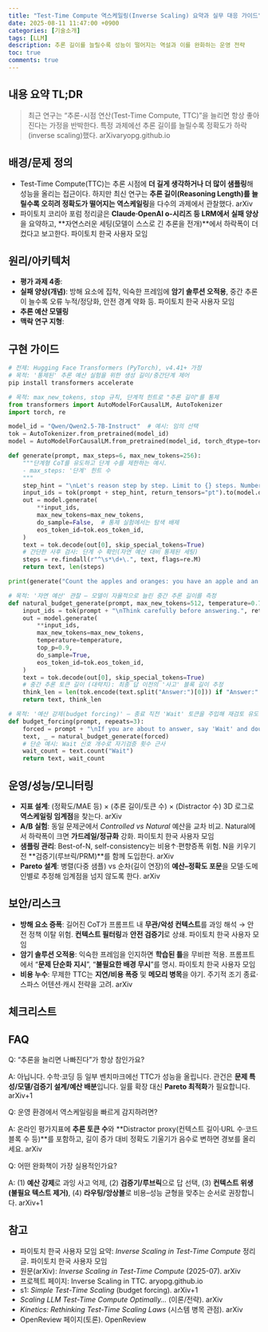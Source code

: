 ```yaml
---
title: "Test-Time Compute 역스케일링(Inverse Scaling) 요약과 실무 대응 가이드"
date: 2025-08-11 11:47:00 +0900
categories: [기술소개]
tags: [LLM]
description: 추론 길이를 늘릴수록 성능이 떨어지는 역설과 이를 완화하는 운영 전략
toc: true
comments: true
---
```


## 내용 요약 TL;DR

> 최근 연구는 “추론-시점 연산(Test-Time Compute, TTC)”을 늘리면 항상 좋아진다는 가정을 반박한다. 특정 과제에선 추론 길이를 늘릴수록 정확도가 하락(inverse scaling)했다. arXivaryopg.github.io

## 배경/문제 정의

- Test-Time Compute(TTC)는 추론 시점에 **더 길게 생각하거나 더 많이 샘플링**해 성능을 올리는 접근이다. 하지만 최신 연구는 **추론 길이(Reasoning Length)를 늘릴수록 오히려 정확도가 떨어지는 역스케일링**을 다수의 과제에서 관찰했다. arXiv
- 파이토치 코리아 포럼 정리글은 **Claude·OpenAI o-시리즈 등 LRM에서 실패 양상**을 요약하고, **자연스러운 세팅(모델이 스스로 긴 추론을 전개)**에서 하락폭이 더 컸다고 보고한다. 파이토치 한국 사용자 모임
## 원리/아키텍처

- **평가 과제 4종**:
- **실패 양상(개념)**: 방해 요소에 집착, 익숙한 프레임에 **암기 솔루션 오적용**, 중간 추론이 늘수록 오류 누적/정당화, 안전 경계 약화 등. 파이토치 한국 사용자 모임
- **추론 예산 모델링**
- **맥락 연구 지형**:
## 구현 가이드

```bash
# 전제: Hugging Face Transformers (PyTorch), v4.41+ 가정
# 목적: '통제된' 추론 예산 실험을 위한 생성 길이/중간단계 제어
pip install transformers accelerate
```

```python
# 목적: max_new_tokens, stop 규칙, 단계적 힌트로 "추론 길이"를 통제
from transformers import AutoModelForCausalLM, AutoTokenizer
import torch, re

model_id = "Qwen/Qwen2.5-7B-Instruct"  # 예시: 임의 선택
tok = AutoTokenizer.from_pretrained(model_id)
model = AutoModelForCausalLM.from_pretrained(model_id, torch_dtype=torch.float16, device_map="auto")

def generate(prompt, max_steps=6, max_new_tokens=256):
    """단계형 CoT를 유도하고 단계 수를 제한하는 예시.
    - max_steps: '단계' 힌트 수
    """
    step_hint = "\nLet's reason step by step. Limit to {} steps. Number each step.".format(max_steps)
    input_ids = tok(prompt + step_hint, return_tensors="pt").to(model.device)
    out = model.generate(
        **input_ids,
        max_new_tokens=max_new_tokens,
        do_sample=False,  # 통제 실험에서는 탐색 배제
        eos_token_id=tok.eos_token_id,
    )
    text = tok.decode(out[0], skip_special_tokens=True)
    # 간단한 사후 검사: 단계 수 확인(자연 예산 대비 통제된 세팅)
    steps = re.findall(r"^\s*\d+\.", text, flags=re.M)
    return text, len(steps)

print(generate("Count the apples and oranges: you have an apple and an orange.", max_steps=3)[1])
```

```python
# 목적: '자연 예산' 관찰 — 모델이 자율적으로 늘린 중간 추론 길이를 측정
def natural_budget_generate(prompt, max_new_tokens=512, temperature=0.7):
    input_ids = tok(prompt + "\nThink carefully before answering.", return_tensors="pt").to(model.device)
    out = model.generate(
        **input_ids,
        max_new_tokens=max_new_tokens,
        temperature=temperature,
        top_p=0.9,
        do_sample=True,
        eos_token_id=tok.eos_token_id,
    )
    text = tok.decode(out[0], skip_special_tokens=True)
    # 중간 추론 토큰 길이 (대략치): 최종 답 이전의 '사고' 블록 길이 추정
    think_len = len(tok.encode(text.split("Answer:")[0])) if "Answer:" in text else len(tok.encode(text))
    return text, think_len
```

```python
# 목적: '예산 강제(budget forcing)' — 종료 직전 'Wait' 토큰을 주입해 재검토 유도 (s1 아이디어 응용)
def budget_forcing(prompt, repeats=3):
    forced = prompt + "\nIf you are about to answer, say 'Wait' and double-check the reasoning."
    text, _ = natural_budget_generate(forced)
    # 단순 예시: Wait 신호 개수로 자기검증 횟수 근사
    wait_count = text.count("Wait")
    return text, wait_count
```

## **운영/성능/모니터링**

- **지표 설계**: (정확도/MAE 등) × (추론 길이/토큰 수) × (Distractor 수) 3D 로그로 **역스케일링 임계점**을 찾는다. arXiv
- **A/B 실험**: 동일 문제군에서 *Controlled vs Natural* 예산을 교차 비교. Natural에서 하락폭이 크면 **가드레일/정규화** 강화. 파이토치 한국 사용자 모임
- **샘플링 관리**: Best-of-N, self-consistency는 비용↑·편향증폭 위험. N을 키우기 전 **검증기(루브릭/PRM)**를 함께 도입한다. arXiv
- **Pareto 설계**: 병렬(다중 샘플) vs 순차(길이 연장)의 **예산–정확도 포문**을 모델·도메인별로 추정해 임계점을 넘지 않도록 한다. arXiv
## **보안/리스크**

- **방해 요소 증폭**: 길어진 CoT가 프롬프트 내 **무관/악성 컨텍스트**를 과잉 해석 → 안전 정책 이탈 위험. **컨텍스트 필터링**과 **안전 검증기**로 상쇄. 파이토치 한국 사용자 모임
- **암기 솔루션 오적용**: 익숙한 프레임을 인지하면 **학습된 틀**을 무비판 적용. 프롬프트에서 “**문제 단순화 지시**”, “**불필요한 배경 무시**”를 명시. 파이토치 한국 사용자 모임
- **비용 누수**: 무제한 TTC는 **지연/비용 폭증** 및 **메모리 병목**을 야기. 주기적 조기 종료·스파스 어텐션·캐시 전략을 고려. arXiv
## **체크리스트**

## **FAQ**

Q: “추론을 늘리면 나빠진다”가 항상 참인가요?

A: 아닙니다. 수학·코딩 등 일부 벤치마크에선 TTC가 성능을 올립니다. 관건은 **문제 특성/모델/검증기 설계/예산 배분**입니다. 일률 확장 대신 **Pareto 최적화**가 필요합니다. arXiv+1

Q: 운영 환경에서 역스케일링을 빠르게 감지하려면?

A: 온라인 평가지표에 **추론 토큰 수**와 **Distractor proxy(컨텍스트 길이·URL 수·코드블록 수 등)**를 포함하고, 길이 증가 대비 정확도 기울기가 음수로 변하면 경보를 올리세요. arXiv

Q: 어떤 완화책이 가장 실용적인가요?

A: (1) **예산 강제**로 과잉 사고 억제, (2) **검증기/루브릭**으로 답 선택, (3) **컨텍스트 위생(불필요 텍스트 제거)**, (4) **라우팅/앙상블**로 비용–성능 균형을 맞추는 순서로 권장합니다. arXiv+1

## **참고**

- 파이토치 한국 사용자 모임 요약: *Inverse Scaling in Test-Time Compute* 정리글. 파이토치 한국 사용자 모임
- 원문(arXiv): *Inverse Scaling in Test-Time Compute* (2025-07). arXiv
- 프로젝트 페이지: Inverse Scaling in TTC. aryopg.github.io
- s1: *Simple Test-Time Scaling* (budget forcing). arXiv+1
- *Scaling LLM Test-Time Compute Optimally…* (이론/전략). arXiv
- *Kinetics: Rethinking Test-Time Scaling Laws* (시스템 병목 관점). arXiv
- OpenReview 페이지(토론). OpenReview

